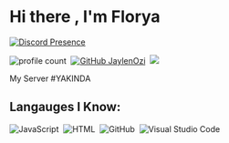 # Hi there , I'm Florya 
[![Discord Presence](https://lanyard-profile-readme.vercel.app/api/:276781786925891585 )](https://discord.com/users/276781786925891585) 

![profile count](https://komarev.com/ghpvc/?username=iFlorya&color=red)&nbsp;
[![GitHub JaylenOzi](https://img.shields.io/github/followers/iFlorya?label=follow&style=social)](https://github.com/iFlorya)&nbsp;
<a href="https://instagram.com/kei_wesly"><img src="https://img.shields.io/badge/@kei_wesly-E4405F?style=flat&logo=Instagram&logoColor=white"/></a> &nbsp;

My Server
#YAKINDA

## Langauges I Know:
![JavaScript](https://img.shields.io/badge/-JavaScript-05122A?style=flat&logo=javascript)&nbsp;
![HTML](https://img.shields.io/badge/-HTML-05122A?style=flat&logo=HTML5)&nbsp;
![GitHub](https://img.shields.io/badge/-GitHub-05122A?style=flat&logo=github)&nbsp;
![Visual Studio Code](https://img.shields.io/badge/-Visual%20Studio%20Code-05122A?style=flat&logo=visual-studio-code&logoColor=007ACC)&nbsp;


